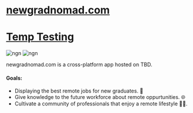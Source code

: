 # [newgradnomad.com](https://newgradnomad.com/) 
# [Temp Testing](https://ngn.000.pe/) 
![ngn](https://github.com/NewGradNomad/newgradnomad.com-HTML/actions/workflows/main.yml/badge.svg) 
![ngn](https://github.com/NewGradNomad/newgradnomad.com-HTML/actions/workflows/codespell.yml/badge.svg) 

newgradnomad.com is a cross-platform app hosted on TBD. 
#### Goals:
- Displaying the best remote jobs for new graduates. 💼
- Give knowledge to the future workforce about remote oppurtunities. 🌐
- Cultivate a community of professionals that enjoy a remote lifestyle 🧑‍🌾.
